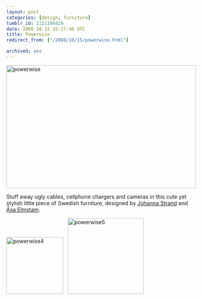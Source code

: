 ```yaml
---
layout: post
categories: [design, furniture]
tumblr_id: 1121196829  
date: 2008-10-15 15:17:40 UTC
title: Powerwise
redirect_from: ["/2008/10/15/powerwise.html"]

archived: yes
---
```


<a href="http://www.lifeiscarbon.com/weblog/2008/10/smart-swedish-d.html"><img src="/attachments/2008/10/powerwise.jpg" alt="powerwise" title="" width="500" height="324" class="alignnone size-full wp-image-842" /></a>

Stuff away ugly cables, cellphone chargers and cameras in this cute yet stylish little piece of Swedish furniture, designed by <a href="http://www.johannastrand.se/">Johanna Strand</a> and <a href="http://www.asaelmstam.se/">Åsa Elmstam</a>.
<!-- more -->
<a href="/attachments/2008/10/powerwise4.jpg"><img src="/attachments/2008/10/powerwise4-150x150.jpg" alt="powerwise4" title="" width="150" height="150" class="alignnone size-thumbnail wp-image-845" /></a> &nbsp; <a href="/attachments/2008/10/powerwise5.jpg"><img src="/attachments/2008/10/powerwise5-small.jpg" alt="powerwise5" title="" height="200" class="alignnone size-thumbnail wp-image-846" /></a>
